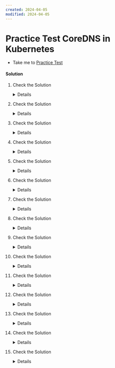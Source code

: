 ```yaml
---
created: 2024-04-05
modified: 2024-04-05
---
```

# Practice Test CoreDNS in Kubernetes

  - Take me to [Practice Test](https://kodekloud.com/topic/practice-test-coredns-in-kubernetes/)

#### Solution 

  1. Check the Solution

     <details>

      ```
      CoreDNS
      ```
     </details>
  
  2. Check the Solution

     <details>

      ```
      2
      ```
     </details>

  3. Check the Solution

     <details>

      ```
      10.96.0.10
      ```
     </details>

  4. Check the Solution

     <details>

      ```
      /etc/coredns/Corefile

      OR

      kubectl -n kube-system describe deployments.apps coredns | grep -A2 Args | grep Corefile
      ```
     </details>

  5. Check the Solution

     <details>

      ```
      Configured as a ConfigMapObject
      ```
     </details>

  6. Check the Solution

     <details>

      ```
      CoreDNS
      ```
     </details>

  7. Check the Solution

     <details>

      ```
      coredns
      ```
     </details>

  8. Check the Solution

     <details>

      ```
      cluster.local
      ```
     </details>

  9. Check the Solution

     <details>

      ```
      Ok
      ```
     </details>

  10. Check the Solution

      <details>

       ```
       web-service
       ```
      </details>

  11. Check the Solution

      <details>
 
       ```
       web-serivce.default.pod
       ```
      </details>

  12. Check the Solution

      <details>
 
       ```
       web-service.payroll
       ```
      </details>

  13. Check the Solution

      <details>
 
       ```
       web-service.payroll.svc.cluster
       ```
      </details>

  14. Check the Solution

      <details>
 
       ```
       kubectl edit deploy webapp
 
       Search for DB_Host and Change the DB_Host from mysql to mysql.payroll
 
       spec:
         containers:
         - env:
           - name: DB_Host
             value: mysql.payroll
       ```
      </details>
 
  15. Check the Solution

      <details>
 
       ```
       kubectl exec -it hr -- nslookup mysql.payroll > /root/nslookup.out
       ```
      </details>